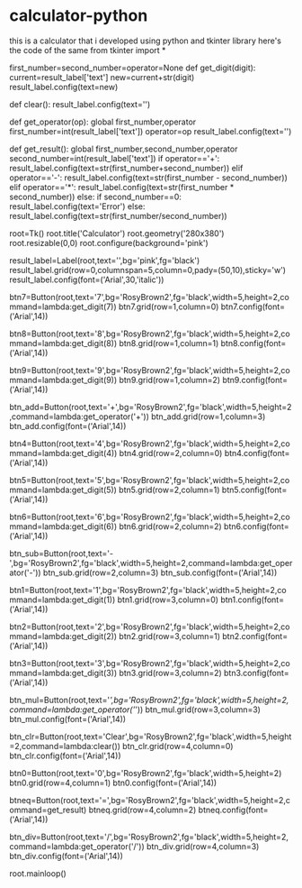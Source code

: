 # calculator-python
this is a calculator that i developed using python and tkinter library here's the code of the same
from tkinter import *

first_number=second_number=operator=None
def get_digit(digit):
    current=result_label['text']
    new=current+str(digit)
    result_label.config(text=new)

def clear():
    result_label.config(text='')

def get_operator(op):
    global first_number,operator
    first_number=int(result_label['text'])
    operator=op
    result_label.config(text='')


def get_result():
    global first_number,second_number,operator
    second_number=int(result_label['text'])
    if operator=='+':
        result_label.config(text=str(first_number+second_number))
    elif operator=='-':
        result_label.config(text=str(first_number - second_number))
    elif operator=='*':
        result_label.config(text=str(first_number * second_number))
    else:
        if second_number==0:
            result_label.config(text='Error')
        else:
            result_label.config(text=str(first_number/second_number))


root=Tk()
root.title('Calculator')
root.geometry('280x380')
root.resizable(0,0)
root.configure(background='pink')

result_label=Label(root,text='',bg='pink',fg='black')
result_label.grid(row=0,columnspan=5,column=0,pady=(50,10),sticky='w')
result_label.config(font=('Arial',30,'italic'))

btn7=Button(root,text='7',bg='RosyBrown2',fg='black',width=5,height=2,command=lambda:get_digit(7))
btn7.grid(row=1,column=0)
btn7.config(font=('Arial',14))

btn8=Button(root,text='8',bg='RosyBrown2',fg='black',width=5,height=2,command=lambda:get_digit(8))
btn8.grid(row=1,column=1)
btn8.config(font=('Arial',14))

btn9=Button(root,text='9',bg='RosyBrown2',fg='black',width=5,height=2,command=lambda:get_digit(9))
btn9.grid(row=1,column=2)
btn9.config(font=('Arial',14))

btn_add=Button(root,text='+',bg='RosyBrown2',fg='black',width=5,height=2,command=lambda:get_operator('+'))
btn_add.grid(row=1,column=3)
btn_add.config(font=('Arial',14))


btn4=Button(root,text='4',bg='RosyBrown2',fg='black',width=5,height=2,command=lambda:get_digit(4))
btn4.grid(row=2,column=0)
btn4.config(font=('Arial',14))

btn5=Button(root,text='5',bg='RosyBrown2',fg='black',width=5,height=2,command=lambda:get_digit(5))
btn5.grid(row=2,column=1)
btn5.config(font=('Arial',14))

btn6=Button(root,text='6',bg='RosyBrown2',fg='black',width=5,height=2,command=lambda:get_digit(6))
btn6.grid(row=2,column=2)
btn6.config(font=('Arial',14))

btn_sub=Button(root,text='-',bg='RosyBrown2',fg='black',width=5,height=2,command=lambda:get_operator('-'))
btn_sub.grid(row=2,column=3)
btn_sub.config(font=('Arial',14))



btn1=Button(root,text='1',bg='RosyBrown2',fg='black',width=5,height=2,command=lambda:get_digit(1))
btn1.grid(row=3,column=0)
btn1.config(font=('Arial',14))

btn2=Button(root,text='2',bg='RosyBrown2',fg='black',width=5,height=2,command=lambda:get_digit(2))
btn2.grid(row=3,column=1)
btn2.config(font=('Arial',14))

btn3=Button(root,text='3',bg='RosyBrown2',fg='black',width=5,height=2,command=lambda:get_digit(3))
btn3.grid(row=3,column=2)
btn3.config(font=('Arial',14))

btn_mul=Button(root,text='*',bg='RosyBrown2',fg='black',width=5,height=2,command=lambda:get_operator('*'))
btn_mul.grid(row=3,column=3)
btn_mul.config(font=('Arial',14))





btn_clr=Button(root,text='Clear',bg='RosyBrown2',fg='black',width=5,height=2,command=lambda:clear())
btn_clr.grid(row=4,column=0)
btn_clr.config(font=('Arial',14))

btn0=Button(root,text='0',bg='RosyBrown2',fg='black',width=5,height=2)
btn0.grid(row=4,column=1)
btn0.config(font=('Arial',14))

btneq=Button(root,text='=',bg='RosyBrown2',fg='black',width=5,height=2,command=get_result)
btneq.grid(row=4,column=2)
btneq.config(font=('Arial',14))

btn_div=Button(root,text='/',bg='RosyBrown2',fg='black',width=5,height=2,command=lambda:get_operator('/'))
btn_div.grid(row=4,column=3)
btn_div.config(font=('Arial',14))







root.mainloop()
